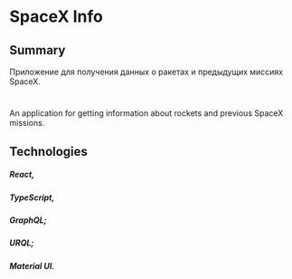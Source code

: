 # SpaceX Info

## Summary

Приложение для получения данных о ракетах и предыдущих миссиях SpaceX.

#

An application for getting information about rockets and previous SpaceX missions.

## Technologies

##### React,                                                                   
##### TypeScript,                                    
##### GraphQL;
##### URQL;
##### Material UI.

